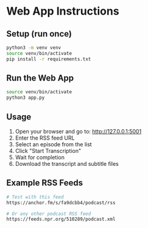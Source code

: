 # Web App Instructions

## Setup (run once)

```bash
python3 -m venv venv
source venv/bin/activate
pip install -r requirements.txt
```

## Run the Web App

```bash
source venv/bin/activate
python3 app.py
```

## Usage

1. Open your browser and go to: http://127.0.0.1:5001
2. Enter the RSS feed URL
3. Select an episode from the list
4. Click "Start Transcription"
5. Wait for completion
6. Download the transcript and subtitle files

## Example RSS Feeds

```bash
# Test with this feed
https://anchor.fm/s/fa9dcbb4/podcast/rss

# Or any other podcast RSS feed
https://feeds.npr.org/510289/podcast.xml
```
